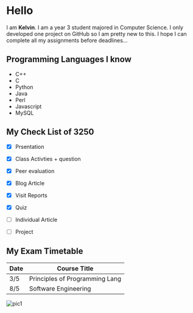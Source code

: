 # Hello
I am **Kelvin**. I am a year 3 student majored in Computer Science. I only developed one project on GitHub so I am pretty new to this. I hope I can complete all my assignments before deadlines...

## Programming Languages I know

* C++
* C
* Python
* Java
* Perl
* Javascript
* MySQL

## My Check List of 3250

- [x] Prsentation
- [x] Class Activties + question
- [x] Peer evaluation
- [x] Blog Article
- [x] Visit Reports
- [x] Quiz
- [ ] Individual Article
- [ ] Project


## My Exam Timetable

Date | Course Title
---- | ------------------------------
3/5  | Principles of Programming Lang
8/5  | Software Engineering


![pic1]()


